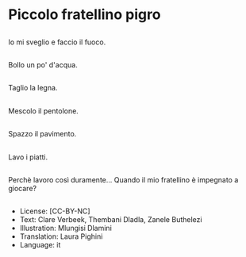 # Piccolo fratellino pigro

##
Io mi sveglio e faccio il fuoco.

##
Bollo un po' d'acqua.

##
Taglio la legna.

##
Mescolo il pentolone.

##
Spazzo il pavimento.

##
Lavo i piatti.

##
Perchè lavoro così duramente... Quando il mio fratellino è impegnato a giocare?

##
* License: [CC-BY-NC]
* Text: Clare Verbeek, Thembani Dladla, Zanele Buthelezi
* Illustration: Mlungisi Dlamini
* Translation: Laura Pighini
* Language: it
